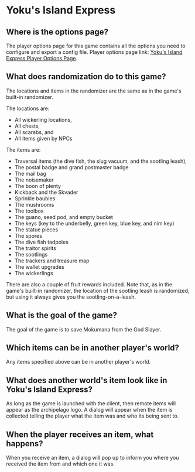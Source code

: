 # Yoku's Island Express

## Where is the options page?
The player options page for this game contains all the options you need to configure and export a config file. Player
options page link: [Yoku's Island Express Player Options Page](../player-options).

## What does randomization do to this game?
The locations and items in the randomizer are the same as in the game's built-in randomizer.

The locations are:
- All wickerling locations,
- All chests,
- All scarabs, and
- All items given by NPCs

The items are:
- Traversal items (the dive fish, the slug vacuum, and the sootling leash),
- The postal badge and grand postmaster badge
- The mail bag
- The noisemaker
- The boon of plenty
- Kickback and the Skvader
- Sprinkle baubles
- The mushrooms
- The toolbox
- The guano, seed pod, and empty bucket
- The keys (key to the underbelly, green key, blue key, and nim key)
- The statue pieces
- The spores
- The dive fish tadpoles
- The traitor spirits
- The sootlings
- The trackers and treasure map
- The wallet upgrades
- The wickerlings

There are also a couple of fruit rewards included.
Note that, as in the game's built-in randomizer, the location of the sootling leash is randomized, but using it always gives you the sootling-on-a-leash.

## What is the goal of the game?
The goal of the game is to save Mokumana from the God Slayer.

## Which items can be in another player's world?
Any items specified above can be in another player's world.

## What does another world's item look like in Yoku's Island Express?
As long as the game is launched with the client, then remote items will appear as the archipelago logo. A dialog will appear when the item is collected telling the player what the item was and who its being sent to.

## When the player receives an item, what happens?
When you receive an item, a dialog will pop up to inform you where you received
the item from and which one it was.
